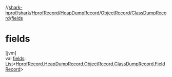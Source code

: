 //[shark-hprof](../../../../../../index.md)/[shark](../../../../index.md)/[HprofRecord](../../../index.md)/[HeapDumpRecord](../../index.md)/[ObjectRecord](../index.md)/[ClassDumpRecord](index.md)/[fields](fields.md)

# fields

[jvm]\
val [fields](fields.md): [List](https://kotlinlang.org/api/latest/jvm/stdlib/kotlin.collections/-list/index.html)&lt;[HprofRecord.HeapDumpRecord.ObjectRecord.ClassDumpRecord.FieldRecord](-field-record/index.md)&gt;

